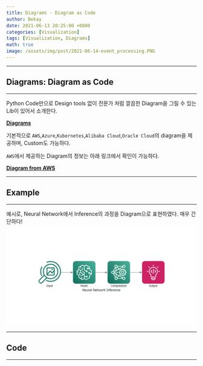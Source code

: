 ```yaml
---
title: Diagrams - Diagram as Code
author: Bekay
date: 2021-06-13 20:25:00 +0800
categories: [Visualization]
tags: [Visualization, Diagrams]
math: true
image: /assets/img/post/2021-06-14-event_processing.PNG
---
```



---
## Diagrams: Diagram as Code
---
Python Code만으로 Design tools 없이 전문가 처럼 깔끔한 Diagram을 그릴 수 있는 Lib이 있어서 소개한다.

[**Diagrams**](https://github.com/mingrammer/diagrams)

기본적으로 `AWS`,`Azure`,`Kubernetes`,`Alibaba Cloud`,`Oracle Cloud`의 diagram을 제공하며, Custom도 가능하다.

`AWS`에서 제공하는 Diagram의 정보는 아래 링크에서 확인이 가능하다.

[**Diagram from AWS**](https://aws.amazon.com/ko/architecture/icons/)

---
## Example
---
예시로, Neural Network에서 Inference의 과정을 Diagram으로 표현하였다. 매우 간단하다!
![Desktop View](/assets/img/post/2021-06-14-diagrams.PNG)

---
## Code
---
<script src="https://gist.github.com/BekayKang/c5eff1f55026f9c35a82def18d651c35.js"></script>